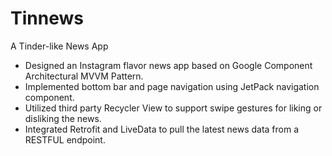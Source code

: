 # Tinnews
A Tinder-like News App

- Designed an Instagram flavor news app based on Google Component Architectural MVVM Pattern. 
- Implemented bottom bar and page navigation using JetPack navigation component.
- Utilized third party Recycler View to support swipe gestures for liking or disliking the news.
- Integrated Retrofit and LiveData to pull the latest news data from a RESTFUL endpoint. 
